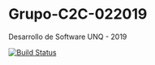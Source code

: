 # Grupo-C2C-022019
Desarrollo de Software UNQ - 2019

[![Build Status](https://travis-ci.com/gguzman89/Grupo-C2C-022019.svg?branch=master)](https://travis-ci.com/gguzman89/Grupo-C2C-022019)